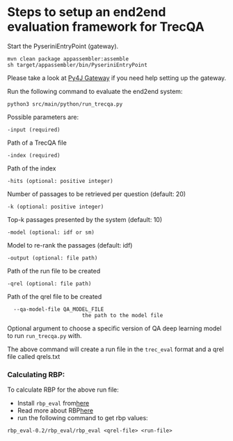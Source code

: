 # Steps to setup an end2end evaluation framework for TrecQA

Start the PyseriniEntryPoint (gateway).

```
mvn clean package appassembler:assemble
sh target/appassembler/bin/PyseriniEntryPoint
```

Please take a look at [Py4J Gateway](https://github.com/rosequ/Anserini/blob/qaVisualization/docs/speech-ui-api-docs.md#how-to-use-the-py4j-gateway) 
if you need help setting up the gateway.

Run the following command to evaluate the end2end system:

```
python3 src/main/python/run_trecqa.py
```

Possible parameters are:

```
-input (required)
```

Path of a TrecQA file


```
-index (required)
```

Path of the index


```
-hits (optional: positive integer)
```

Number of passages to be retrieved per question (default: 20)

```
-k (optional: positive integer)
```

Top-k passages presented by the system (default: 10)

```
-model (optional: idf or sm)
```

Model to re-rank the passages (default: idf)

```
-output (optional: file path)
```

Path of the run file to be created

```
-qrel (optional: file path)
```
Path of the qrel file to be created

```
  --qa-model-file QA_MODEL_FILE
                        the path to the model file
```
Optional argument to choose a specific version of QA deep learning model to run ``run_trecqa.py`` with.


The above command will create a run file in the `trec_eval` format and a qrel file
called qrels.txt

### Calculating RBP:

To calculate RBP for the above run file:

- Install `rbp_eval` from[here](https://github.com/castorini/Anserini/tree/master/eval)
- Read more about RBP[here](http://people.eng.unimelb.edu.au/ammoffat/abstracts/mz08acmtois.html)
- run the following command to get rbp values:

`rbp_eval-0.2/rbp_eval/rbp_eval <qrel-file> <run-file>
`